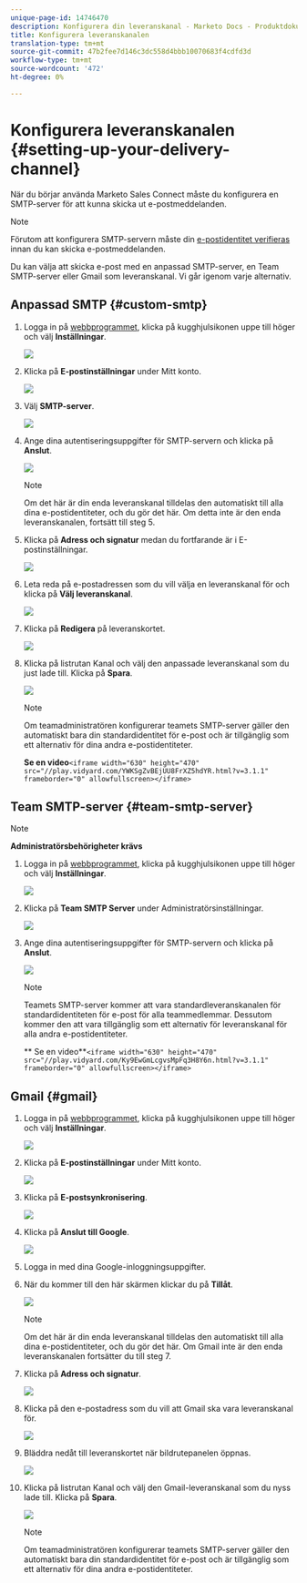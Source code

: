 ```yaml
---
unique-page-id: 14746470
description: Konfigurera din leveranskanal - Marketo Docs - Produktdokumentation
title: Konfigurera leveranskanalen
translation-type: tm+mt
source-git-commit: 47b2fee7d146c3dc558d4bbb10070683f4cdfd3d
workflow-type: tm+mt
source-wordcount: '472'
ht-degree: 0%

---
```



# Konfigurera leveranskanalen {#setting-up-your-delivery-channel}

När du börjar använda Marketo Sales Connect måste du konfigurera en SMTP-server för att kunna skicka ut e-postmeddelanden.

>[!NOTE]
>
>Förutom att konfigurera SMTP-servern måste din [e-postidentitet verifieras](http://docs.marketo.com/x/ewPh) innan du kan skicka e-postmeddelanden.

Du kan välja att skicka e-post med en anpassad SMTP-server, en Team SMTP-server eller Gmail som leveranskanal. Vi går igenom varje alternativ.

## Anpassad SMTP {#custom-smtp}

1. Logga in på [webbprogrammet](http://toutapp.com/login), klicka på kugghjulsikonen uppe till höger och välj **Inställningar**.

   ![](assets/one.png)

1. Klicka på **E-postinställningar** under Mitt konto.

   ![](assets/two.png)

1. Välj **SMTP-server**.

   ![](assets/three.png)

1. Ange dina autentiseringsuppgifter för SMTP-servern och klicka på **Anslut**.

   ![](assets/four.png)

   >[!NOTE]
   >
   >Om det här är din enda leveranskanal tilldelas den automatiskt till alla dina e-postidentiteter, och du gör det här. Om detta inte är den enda leveranskanalen, fortsätt till steg 5.

1. Klicka på **Adress och signatur** medan du fortfarande är i E-postinställningar.

   ![](assets/five.png)

1. Leta reda på e-postadressen som du vill välja en leveranskanal för och klicka på **Välj leveranskanal**.

   ![](assets/six.png)

1. Klicka på **Redigera** på leveranskortet.

   ![](assets/seven-new.png)

1. Klicka på listrutan Kanal och välj den anpassade leveranskanal som du just lade till. Klicka på **Spara**.

   ![](assets/eight-new.png)

   >[!NOTE]
   >
   >Om teamadministratören konfigurerar teamets SMTP-server gäller den automatiskt bara din standardidentitet för e-post och är tillgänglig som ett alternativ för dina andra e-postidentiteter.

   **Se en video**`<iframe width="630" height="470" src="//play.vidyard.com/YWKSgZvBEjUU8FrXZ5hdYR.html?v=3.1.1" frameborder="0" allowfullscreen></iframe>`

## Team SMTP-server {#team-smtp-server}

>[!NOTE]
>
>**Administratörsbehörigheter krävs**

1. Logga in på [webbprogrammet](http://toutapp.com/login), klicka på kugghjulsikonen uppe till höger och välj **Inställningar**.

   ![](assets/nine.png)

1. Klicka på **Team SMTP Server** under Administratörsinställningar.

   ![](assets/ten.png)

1. Ange dina autentiseringsuppgifter för SMTP-servern och klicka på **Anslut**.

   ![](assets/eleven.png)

   >[!NOTE]
   >
   >Teamets SMTP-server kommer att vara standardleveranskanalen för standardidentiteten för e-post för alla teammedlemmar. Dessutom kommer den att vara tillgänglig som ett alternativ för leveranskanal för alla andra e-postidentiteter.

   ** Se en video**`<iframe width="630" height="470" src="//play.vidyard.com/Ky9EwGmLcgvsMpFq3H8Y6n.html?v=3.1.1" frameborder="0" allowfullscreen></iframe>`

## Gmail {#gmail}

1. Logga in på [webbprogrammet](http://toutapp.com/login), klicka på kugghjulsikonen uppe till höger och välj **Inställningar**.

   ![](assets/twelve.png)

1. Klicka på **E-postinställningar** under Mitt konto.

   ![](assets/thirteen.png)

1. Klicka på **E-postsynkronisering**.

   ![](assets/fourteen.png)

1. Klicka på **Anslut till Google**.

   ![](assets/fifteen.png)

1. Logga in med dina Google-inloggningsuppgifter.
1. När du kommer till den här skärmen klickar du på **Tillåt**.

   ![](assets/sixteen.png)

   >[!NOTE]
   >
   >Om det här är din enda leveranskanal tilldelas den automatiskt till alla dina e-postidentiteter, och du gör det här. Om Gmail inte är den enda leveranskanalen fortsätter du till steg 7.

1. Klicka på **Adress och signatur**.

   ![](assets/seventeen.png)

1. Klicka på den e-postadress som du vill att Gmail ska vara leveranskanal för.

   ![](assets/eighteen.png)

1. Bläddra nedåt till leveranskortet när bildrutepanelen öppnas.

   ![](assets/nineteen.png)

1. Klicka på listrutan Kanal och välj den Gmail-leveranskanal som du nyss lade till. Klicka på **Spara**.

   ![](assets/twenty.png)

   >[!NOTE]
   >
   >Om teamadministratören konfigurerar teamets SMTP-server gäller den automatiskt bara din standardidentitet för e-post och är tillgänglig som ett alternativ för dina andra e-postidentiteter.

